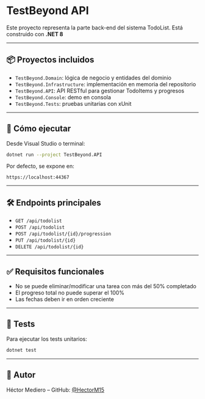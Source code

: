# TestBeyond API

Este proyecto representa la parte back-end del sistema TodoList. Está construido con **.NET 8**


---

## 📦 Proyectos incluidos

- `TestBeyond.Domain`: lógica de negocio y entidades del dominio
- `TestBeyond.Infrastructure`: implementación en memoria del repositorio
- `TestBeyond.API`: API RESTful para gestionar TodoItems y progresos
- `TestBeyond.Console`: demo en consola
- `TestBeyond.Tests`: pruebas unitarias con xUnit

---

## 🚀 Cómo ejecutar

Desde Visual Studio o terminal:

```bash
dotnet run --project TestBeyond.API
```

Por defecto, se expone en:

```
https://localhost:44367
```

---

## 🛠 Endpoints principales

- `GET /api/todolist`
- `POST /api/todolist`
- `POST /api/todolist/{id}/progression`
- `PUT /api/todolist/{id}`
- `DELETE /api/todolist/{id}`

---

## ✅ Requisitos funcionales

- No se puede eliminar/modificar una tarea con más del 50% completado
- El progreso total no puede superar el 100%
- Las fechas deben ir en orden creciente

---

## 🧪 Tests

Para ejecutar los tests unitarios:

```bash
dotnet test
```

---

## 🧠 Autor

Héctor Mediero – GitHub: [@HectorM15](https://github.com/HectorM15)

